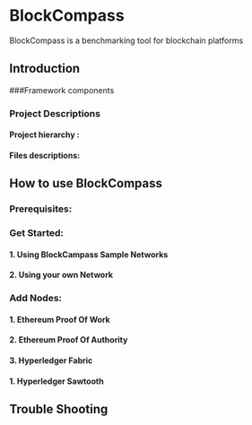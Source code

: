 # BlockCompass
BlockCompass is a benchmarking tool for blockchain platforms
##  Introduction
###Framework components
### Project Descriptions
#### Project hierarchy :
#### Files descriptions:

## How to use BlockCompass
### Prerequisites:
### Get Started:
#### 1. Using BlockCampass Sample Networks
#### 2. Using your own Network
### Add Nodes:
#### 1. Ethereum Proof Of Work
#### 2. Ethereum Proof Of Authority
#### 3. Hyperledger Fabric
#### 1. Hyperledger Sawtooth
## Trouble Shooting 

